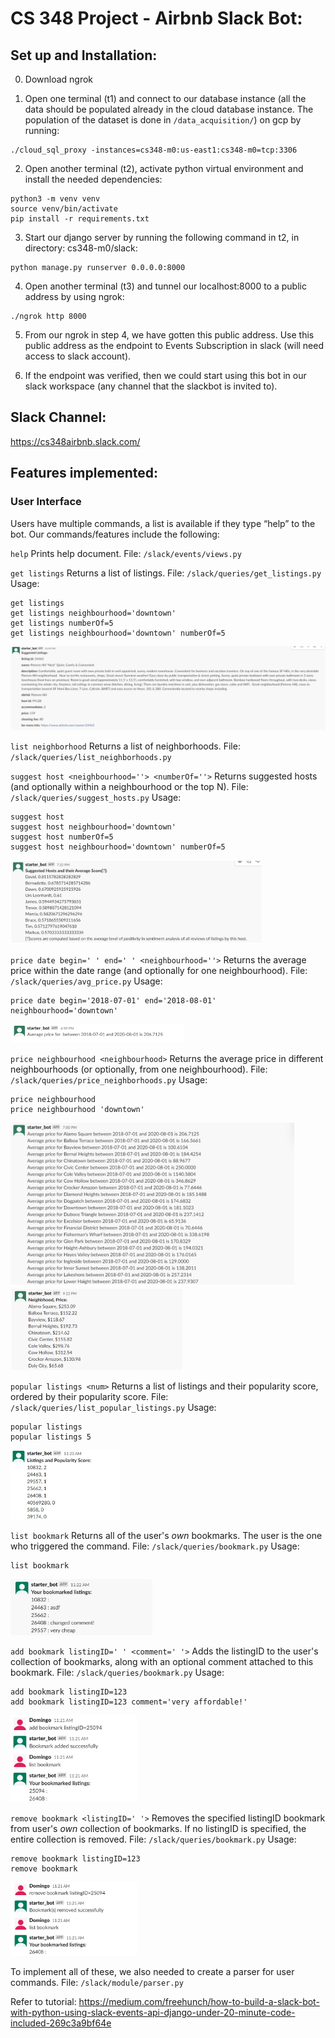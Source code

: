 # CS 348 Project - Airbnb Slack Bot:
## Set up and Installation:
0. Download ngrok

1. Open one terminal (t1) and connect to our database instance (all the data should be populated already in the cloud database instance. The population of the dataset is done in `/data_acquisition/`) on gcp by running:
```
./cloud_sql_proxy -instances=cs348-m0:us-east1:cs348-m0=tcp:3306
```


2. Open another terminal (t2), activate python virtual environment and install the needed dependencies:
```
python3 -m venv venv
source venv/bin/activate
pip install -r requirements.txt
```


3. Start our django server by running the following command in t2, in directory: cs348-m0/slack: 
```
python manage.py runserver 0.0.0.0:8000
```

4. Open another terminal (t3) and tunnel our localhost:8000 to a public address by using ngrok:
```
./ngrok http 8000
```

5. From our ngrok in step 4, we have gotten this public address. Use this public address as the endpoint to Events Subscription in slack (will need access to slack account).

6. If the endpoint was verified, then we could start using this bot in our slack workspace (any channel that the slackbot is invited to).

## Slack Channel:
https://cs348airbnb.slack.com/

## Features implemented:
### User Interface
Users have multiple commands, a list is available if they type “help” to the bot. Our commands/features include the following:

`help`
Prints help document. File: `/slack/events/views.py`

`get listings`
Returns a list of listings. File: `/slack/queries/get_listings.py`
Usage:
```
get listings
get listings neighbourhood='downtown'
get listings numberOf=5
get listings neighbourhood='downtown' numberOf=5
```      
![](feature_screenshots/GetListings.png)

`list neighborhood`
Returns a list of neighborhoods. File: `/slack/queries/list_neighborhoods.py`

`suggest host <neighbourhood=''> <numberOf=''>`
Returns suggested hosts (and optionally within a neighbourhood or the top N). File: `/slack/queries/suggest_hosts.py`
Usage:
```
suggest host
suggest host neighbourhood='downtown'
suggest host numberOf=5
suggest host neighbourhood='downtown' numberOf=5
```      
<img src="feature_screenshots/SuggestHosts.png" width="80%">


`price date begin=' ' end=' ' <neighbourhood=''>`
Returns the average price within the date range (and optionally for one neighbourhood). File: `/slack/queries/avg_price.py`
Usage: 
```
price date begin='2018-07-01' end='2018-08-01' neighbourhood='downtown'
```
<img src="feature_screenshots/Price3.png" width="55%">


`price neighbourhood <neighbourhood>` 
Returns the average price in different neighbourhoods (or optionally, from one neighbourhood). File: `/slack/queries/price_neighborhoods.py`
Usage: 
```
price neighbourhood
price neighbourhood 'downtown'
```
<img src="feature_screenshots/Price2.png" width="90%">
<img src="feature_screenshots/Price1.png" width="55%">


`popular listings <num>`
Returns a list of <num> listings and their popularity score, ordered by their popularity score. File: `/slack/queries/list_popular_listings.py`
Usage:
```
popular listings
popular listings 5
```
<img src="feature_screenshots/popular_listings.jpg" width="35%">
      
`list bookmark`
Returns all of the user's *own* bookmarks. The user is the one who triggered the command. File: `/slack/queries/bookmark.py`
Usage:
```
list bookmark
```
<img src="feature_screenshots/list_bookmark.jpg" width="45%">

`add bookmark listingID=' ' <comment=' '>`
Adds the listingID to the user's collection of bookmarks, along with an optional comment attached to this bookmark. File: `/slack/queries/bookmark.py`
Usage:
```
add bookmark listingID=123
add bookmark listingID=123 comment='very affordable!'
```
<img src="feature_screenshots/add_bookmark.jpg" width="40%">

`remove bookmark <listingID=' '>`
Removes the specified listingID bookmark from user's *own* collection of bookmarks. If no listingID is specified, the entire collection is removed. File: `/slack/queries/bookmark.py`
Usage:
```
remove bookmark listingID=123
remove bookmark
```
<img src="feature_screenshots/remove_bookmark.jpg" width="40%">

To implement all of these, we also needed to create a parser for user commands. File: `/slack/module/parser.py`

Refer to tutorial: https://medium.com/freehunch/how-to-build-a-slack-bot-with-python-using-slack-events-api-django-under-20-minute-code-included-269c3a9bf64e
